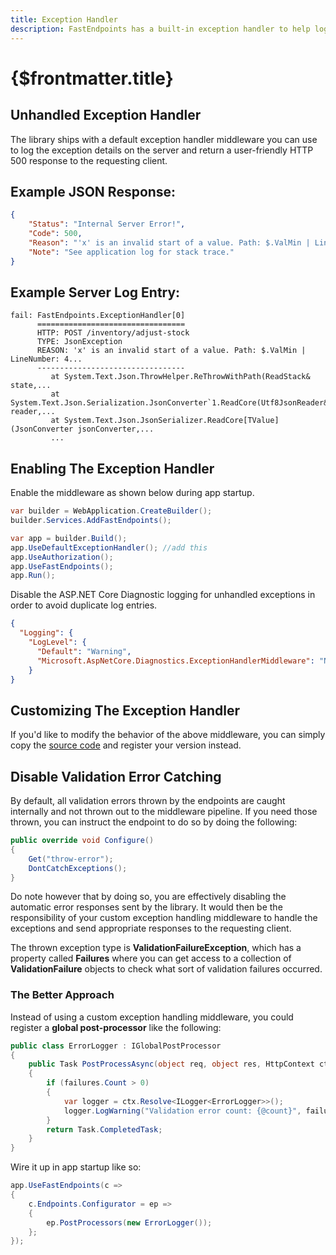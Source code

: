 ```yaml
---
title: Exception Handler
description: FastEndpoints has a built-in exception handler to help log uncaught errors in a convenient manner.
---
```


# {$frontmatter.title}

## Unhandled Exception Handler

The library ships with a default exception handler middleware you can use to log the exception details on the server and return a user-friendly HTTP 500 response to the requesting client.

## Example JSON Response:

```json | title=json
{
	"Status": "Internal Server Error!",
	"Code": 500,
	"Reason": "'x' is an invalid start of a value. Path: $.ValMin | LineNumber: 4...",
	"Note": "See application log for stack trace."
}
```

## Example Server Log Entry:

```
fail: FastEndpoints.ExceptionHandler[0]
      =================================
      HTTP: POST /inventory/adjust-stock
      TYPE: JsonException
      REASON: 'x' is an invalid start of a value. Path: $.ValMin | LineNumber: 4...
      ---------------------------------
         at System.Text.Json.ThrowHelper.ReThrowWithPath(ReadStack& state,...
         at System.Text.Json.Serialization.JsonConverter`1.ReadCore(Utf8JsonReader& reader,...
         at System.Text.Json.JsonSerializer.ReadCore[TValue](JsonConverter jsonConverter,...
         ...
```

## Enabling The Exception Handler

Enable the middleware as shown below during app startup.

```cs |copy|title=Program.cs
var builder = WebApplication.CreateBuilder();
builder.Services.AddFastEndpoints();

var app = builder.Build();
app.UseDefaultExceptionHandler(); //add this
app.UseAuthorization();
app.UseFastEndpoints();
app.Run();
```

Disable the ASP.NET Core Diagnostic logging for unhandled exceptions in order to avoid duplicate log entries.

```json |copy|title=appsettings.json
{
  "Logging": {
    "LogLevel": {
      "Default": "Warning",
      "Microsoft.AspNetCore.Diagnostics.ExceptionHandlerMiddleware": "None" //add this
    }
}
```

## Customizing The Exception Handler
If you'd like to modify the behavior of the above middleware, you can simply copy the [source code](https://github.com/FastEndpoints/Library/blob/main/Src/Library/Extensions/ExceptionHandlerExtensions.cs) and register your version instead.

## Disable Validation Error Catching
By default, all validation errors thrown by the endpoints are caught internally and not thrown out to the middleware pipeline. If you need those thrown, you can instruct the endpoint to do so by doing the following:
```cs title=MyEndpoint.cs
public override void Configure()
{
    Get("throw-error");
    DontCatchExceptions();
}
```
Do note however that by doing so, you are effectively disabling the automatic error responses sent by the library. It would then be the responsibility of your custom exception handling middleware to handle the exceptions and send appropriate responses to the requesting client.

The thrown exception type is **ValidationFailureException**, which has a property called **Failures** where you can get access to a collection of **ValidationFailure** objects to check what sort of validation failures occurred.

### The Better Approach

Instead of using a custom exception handling middleware, you could register a **global post-processor** like the following:

```cs title=ErrorLoggerPostProcessor.cs
public class ErrorLogger : IGlobalPostProcessor
{
    public Task PostProcessAsync(object req, object res, HttpContext ctx, IReadOnlyCollection<ValidationFailure> failures, CancellationToken ct)
    {
        if (failures.Count > 0)
        {
            var logger = ctx.Resolve<ILogger<ErrorLogger>>();
            logger.LogWarning("Validation error count: {@count}", failures.Count);
        }
        return Task.CompletedTask;
    }
}
```
Wire it up in app startup like so:
```cs title=Program.cs
app.UseFastEndpoints(c =>
{
    c.Endpoints.Configurator = ep =>
    {
        ep.PostProcessors(new ErrorLogger());
    };
});
```